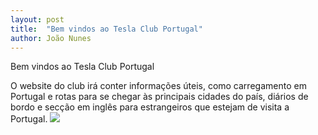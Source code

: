 ```yaml
---
layout: post
title:  "Bem vindos ao Tesla Club Portugal"
author: João Nunes
---
```

Bem vindos ao Tesla Club Portugal

O website do club irá conter informações úteis, como carregamento em Portugal e rotas para se chegar às principais cidades do país, diários de bordo e secção em inglês para estrangeiros que estejam de visita a Portugal.
<img src="{{ site.baseurl }}/img/banner.jpg" class="fit image">